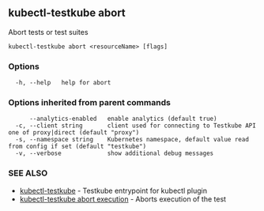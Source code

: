 ## kubectl-testkube abort

Abort tests or test suites

```
kubectl-testkube abort <resourceName> [flags]
```

### Options

```
  -h, --help   help for abort
```

### Options inherited from parent commands

```
      --analytics-enabled   enable analytics (default true)
  -c, --client string       client used for connecting to Testkube API one of proxy|direct (default "proxy")
  -s, --namespace string    Kubernetes namespace, default value read from config if set (default "testkube")
  -v, --verbose             show additional debug messages
```

### SEE ALSO

* [kubectl-testkube](kubectl-testkube.md)	 - Testkube entrypoint for kubectl plugin
* [kubectl-testkube abort execution](kubectl-testkube_abort_execution.md)	 - Aborts execution of the test

